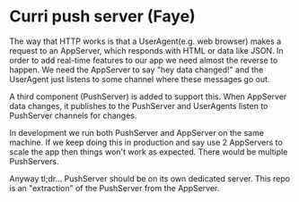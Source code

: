# Curri push server (Faye)

The way that HTTP works is that a UserAgent(e.g. web browser) makes a request to an AppServer, which responds with HTML or data like JSON. In order to add real-time features to our app we need almost the reverse to happen. We need the AppServer to say "hey data changed!" and the UserAgent just listens to some channel where these messages go out.

A third component (PushServer) is added to support this. When AppServer data changes, it publishes to the PushServer and UserAgents listen to PushServer channels for changes.

In development we run both PushServer and AppServer on the same machine. If we keep doing this in production and say use 2 AppServers to scale the app then things won't work as expected. There would be multiple PushServers.

Anyway tl;dr... PushServer should be on its own dedicated server. This repo is an "extraction" of the PushServer from the AppServer. 